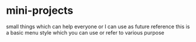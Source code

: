 # mini-projects
small things which can help everyone or I can use as future reference
this is a basic menu style which you can use or refer to various purpose
